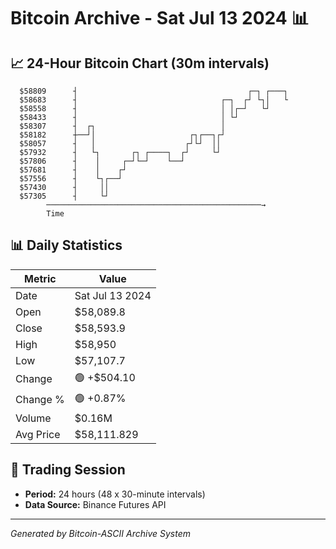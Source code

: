 # Bitcoin Archive - Sat Jul 13 2024 📊

## 📈 24-Hour Bitcoin Chart (30m intervals)

```
  $58809      ┤                                      ┌─┐ ┌───┐ 
  $58683      ┤                                ┌─┐  ┌┘ └┐│   └ 
  $58558      ┤                                │ │┌─┘   └┘     
  $58433      ┤                                │ └┘            
  $58307      ┤  ┌┐                            │               
  $58182      ┼──┘│                     ┌┐┌──┐┌┘               
  $58057      ┤   │                    ┌┘└┘  ││                
  $57932      ┤   └┐       ┌┐ ┌────┐  ┌┘     └┘                
  $57806      ┤    │     ┌─┘└─┘    └──┘                        
  $57681      ┤    │    ┌┘                                     
  $57556      ┤    └┐┌──┘                                      
  $57430      ┤     ││                                         
  $57305      ┤     └┘                                         
        ────────────────────────────────────────────────→
        Time
```

## 📊 Daily Statistics

| Metric | Value |
|--------|-------|
| Date | Sat Jul 13 2024 |
| Open | $58,089.8 |
| Close | $58,593.9 |
| High | $58,950 |
| Low | $57,107.7 |
| Change | 🟢 +$504.10 |
| Change % | 🟢 +0.87% |
| Volume | $0.16M |
| Avg Price | $58,111.829 |

## 📅 Trading Session

- **Period:** 24 hours (48 x 30-minute intervals)
- **Data Source:** Binance Futures API

---
*Generated by Bitcoin-ASCII Archive System*
